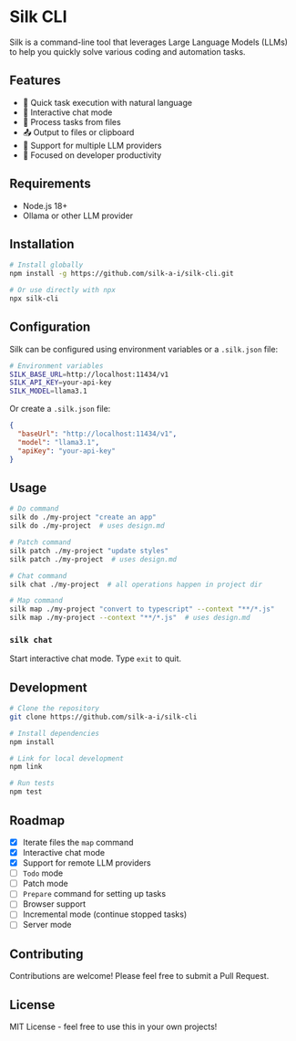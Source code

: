 # Silk CLI

Silk is a command-line tool that leverages Large Language Models (LLMs) to help you quickly solve various coding and automation tasks.

## Features

- 🚀 Quick task execution with natural language
- 💬 Interactive chat mode
- 📝 Process tasks from files
- 📤 Output to files or clipboard
- 🔄 Support for multiple LLM providers
- 🎯 Focused on developer productivity

## Requirements

- Node.js 18+
- Ollama or other LLM provider

## Installation

```bash
# Install globally
npm install -g https://github.com/silk-a-i/silk-cli.git

# Or use directly with npx
npx silk-cli
```

## Configuration

Silk can be configured using environment variables or a `.silk.json` file:

```bash
# Environment variables
SILK_BASE_URL=http://localhost:11434/v1
SILK_API_KEY=your-api-key
SILK_MODEL=llama3.1
```

Or create a `.silk.json` file:

```json
{
  "baseUrl": "http://localhost:11434/v1",
  "model": "llama3.1",
  "apiKey": "your-api-key"
}
```

## Usage

```sh
# Do command
silk do ./my-project "create an app"
silk do ./my-project  # uses design.md

# Patch command
silk patch ./my-project "update styles"
silk patch ./my-project  # uses design.md

# Chat command
silk chat ./my-project  # all operations happen in project dir

# Map command
silk map ./my-project "convert to typescript" --context "**/*.js"
silk map ./my-project --context "**/*.js"  # uses design.md
```

### `silk chat`

Start interactive chat mode. Type `exit` to quit.

## Development

```bash
# Clone the repository
git clone https://github.com/silk-a-i/silk-cli

# Install dependencies
npm install

# Link for local development
npm link

# Run tests
npm test
```

## Roadmap

- [x] Iterate files the `map` command
- [x] Interactive chat mode
- [x] Support for remote LLM providers
- [ ] `Todo` mode
- [ ] Patch mode
- [ ] `Prepare` command for setting up tasks
- [ ] Browser support
- [ ] Incremental mode (continue stopped tasks)
- [ ] Server mode

## Contributing

Contributions are welcome! Please feel free to submit a Pull Request.

## License

MIT License - feel free to use this in your own projects!
